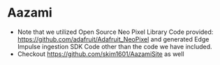 # Aazami
- Note that we utilized Open Source Neo Pixel Library Code provided: https://github.com/adafruit/Adafruit_NeoPixel and generated Edge Impulse ingestion SDK Code other than the code we have included.
- Checkout https://github.com/skim1601/AazamiSite as well
